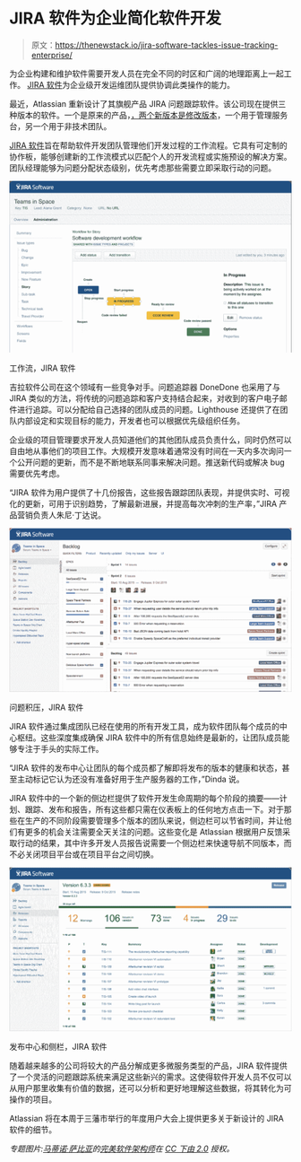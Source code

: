 # JIRA 软件为企业简化软件开发

> 原文：<https://thenewstack.io/jira-software-tackles-issue-tracking-enterprise/>

为企业构建和维护软件需要开发人员在完全不同的时区和广阔的地理距离上一起工作。 [JIRA 软件](https://www.atlassian.com/software/jira)为企业级开发运维团队提供协调此类操作的能力。

最近，Atlassian 重新设计了其旗舰产品 JIRA 问题跟踪软件。该公司现在提供三种版本的软件。一个是原来的产品，[，两个新版本是修改版本](http://fortune.com/2015/10/06/keeping-track-cloud-software-reshapes-project-management/)，一个用于管理服务台，另一个用于非技术团队。

[JIRA 软件](https://www.atlassian.com/software/jira/whats-new)旨在帮助软件开发团队管理他们开发过程的工作流程。它具有可定制的协作板，能够创建新的工作流模式以匹配个人的开发流程或实施预设的解决方案。团队经理能够为问题分配状态级别，优先考虑那些需要立即采取行动的问题。

[![Pictured: Workflow, JIRA Software](img/8b5cf26a3c31fa410fe032a86dd99887.png)](https://thenewstack.io/wp-content/uploads/2015/11/Workflow@2x.png)

工作流，JIRA 软件

吉拉软件公司在这个领域有一些竞争对手。问题追踪器 DoneDone 也采用了与 JIRA 类似的方法，将传统的问题追踪和客户支持结合起来，对收到的客户电子邮件进行追踪。可以分配给自己选择的团队成员的问题。Lighthouse 还提供了在团队内部设定和实现目标的能力，开发者也可以根据优先级组织任务。

企业级的项目管理要求开发人员知道他们的其他团队成员负责什么，同时仍然可以自由地从事他们的项目工作。大规模开发意味着通常没有时间在一天内多次询问一个公开问题的更新，而不是不断地联系同事来解决问题。推送新代码或解决 bug 需要优先考虑。

“JIRA 软件为用户提供了十几份报告，这些报告跟踪团队表现，并提供实时、可视化的更新，可用于识别趋势，了解最新进展，并提高每次冲刺的生产率，”JIRA 产品营销负责人朱尼·丁达说。

[![Pictured: Issue Backlog, JIRA Software](img/960dd0941540f6eff87bbff5bdd8a869.png)](https://thenewstack.io/wp-content/uploads/2015/11/Backlog@2x.png)

问题积压，JIRA 软件

JIRA 软件通过集成团队已经在使用的所有开发工具，成为软件团队每个成员的中心枢纽。这些深度集成确保 JIRA 软件中的所有信息始终是最新的，让团队成员能够专注于手头的实际工作。

“JIRA 软件的发布中心让团队的每个成员都了解即将发布的版本的健康和状态，甚至主动标记它认为还没有准备好用于生产服务器的工作，”Dinda 说。

JIRA 软件中的一个新的侧边栏提供了软件开发生命周期的每个阶段的摘要——计划、跟踪、发布和报告，所有这些都只需在仪表板上的任何地方点击一下。对于那些在生产的不同阶段需要管理多个版本的团队来说，侧边栏可以节省时间，并让他们有更多的机会关注需要全天关注的问题。这些变化是 Atlassian 根据用户反馈采取行动的结果，其中许多开发人员报告说需要一个侧边栏来快速导航不同版本，而不必关闭项目平台或在项目平台之间切换。

[![Pictured - Release Hub & Sidebar, JIRA Software](img/fd57ec5c7776893684efe4f6d6fcc063.png)](https://thenewstack.io/wp-content/uploads/2015/11/Release_Hub@2x.png)

发布中心和侧栏，JIRA 软件

随着越来越多的公司将较大的产品分解成更多微服务类型的产品，JIRA 软件提供了一个灵活的问题跟踪系统来满足这些新兴的需求。这使得软件开发人员不仅可以从用户那里收集有价值的数据，还可以分析和更好地理解这些数据，将其转化为可操作的项目。

Atlassian 将在本周于三藩市举行的年度用户大会上提供更多关于新设计的 JIRA 软件的细节。

*专题图片:[马蒂诺·萨比亚](https://www.flickr.com/photos/ezu/)的[完美软件架构师](https://www.flickr.com/photos/ezu/297634534)在 [CC 下由 2.0](https://creativecommons.org/licenses/by/2.0/) 授权。*

<svg xmlns:xlink="http://www.w3.org/1999/xlink" viewBox="0 0 68 31" version="1.1"><title>Group</title> <desc>Created with Sketch.</desc></svg>